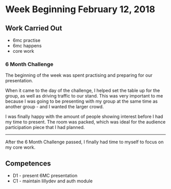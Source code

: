# Week Beginning February 12, 2018

## Work Carried Out
* 6mc practise
* 6mc happens
* core work

### 6 Month Challenge
The beginning of the week was spent practising and preparing for our presentation. 

When it came to the day of the challenge, I helped set the table up for the group, as well as driving traffic to our stand. This was very important to me because I was going to be presenting with my group at the same time as another group - and I wanted the larger crowd.

I was finally happy with the amount of people showing interest before I had my time to present. The room was packed, which was ideal for the audience participation piece that I had planned.

---

After the 6 Month Challenge passed, I finally had time to myself to focus on my core work.

## Competences
* D1 - present 6MC presentation
* C1 - maintain lillydev and auth module
